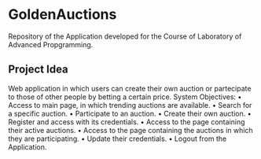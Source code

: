 # GoldenAuctions
Repository of the Application developed for the Course of Laboratory of Advanced Propgramming.

## Project Idea
Web application in which users can create their own auction or partecipate to those of other
people by betting a certain price.
System Objectives:
• Access to main page, in which trending auctions are available.
• Search for a specific auction.
• Participate to an auction.
• Create their own auction.
• Register and access with its credentials.
• Access to the page containing their active auctions.
• Access to the page containing the auctions in which they are participating.
• Update their credentials.
• Logout from the Application.

